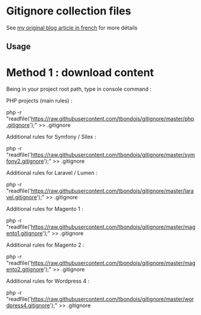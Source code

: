 
# Gitignore collection files

See [my original blog article in french](http://t.bondois.info) for more détails

## Usage

# Method 1 : download content

Being in your project root path, type in console command :

PHP projects (main rules) :

php -r "readfile('https://raw.githubusercontent.com/tbondois/gitignore/master/php.gitignore');" >> .gitignore

Additional rules for Symfony / Silex :

php -r "readfile('https://raw.githubusercontent.com/tbondois/gitignore/master/symfony2.gitignore');" >> .gitignore

Additional rules for Laravel / Lumen :

php -r "readfile('https://raw.githubusercontent.com/tbondois/gitignore/master/laravel.gitignore');" >> .gitignore

Additional rules for Magento 1 :

php -r "readfile('https://raw.githubusercontent.com/tbondois/gitignore/master/magento1.gitignore');" >> .gitignore

Additional rules for Magento 2 :

php -r "readfile('https://raw.githubusercontent.com/tbondois/gitignore/master/magento2.gitignore');" >> .gitignore

Additional rules for Wordpress 4 :

php -r "readfile('https://raw.githubusercontent.com/tbondois/gitignore/master/wordpress4.gitignore');" >> .gitignore
